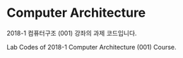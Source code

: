 # Computer Architecture

2018-1 컴퓨터구조 (001) 강좌의 과제 코드입니다.

Lab Codes of 2018-1 Computer Architecture (001) Course.
